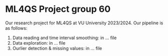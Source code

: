 # ML4QS Project group 60

Our research project for ML4QS at VU University 2023/2024.
Our pipeline is as follows:
1. Data reading and time interval smoothing: in ... file
2. Data exploration: in ... file
3. Ourlier detection & missing values: in ... file